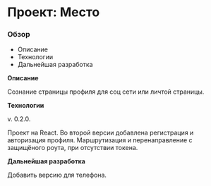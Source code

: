 # Проект: Место

### Обзор

* Описание
* Технологии
* Дальнейшая разработка

**Описание**

Сознание страницы профиля для соц сети или личтой страницы.

**Технологии**

v. 0.2.0.

Проект на React. Во второй версии добавлена регистрация и авторизация профиля. Маршрутизация и перенаправление с защищёного роута, при отсутствии токена.

**Дальнейшая разработка**

Добавить версию для телефона.
